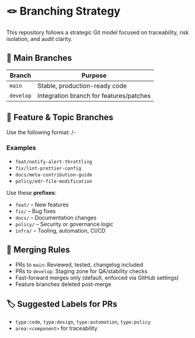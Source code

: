 # 🪢 Branching Strategy

This repository follows a strategic Git model focused on traceability, risk isolation, and audit clarity.

## 🧭 Main Branches

| Branch     | Purpose                                  |
|------------|------------------------------------------|
| `main`     | Stable, production-ready code            |
| `develop`  | Integration branch for features/patches  |

## 🌱 Feature & Topic Branches

Use the following format: <type>/<area>-<short-summary>

### Examples
- `feat/notify-alert-throttling`
- `fix/lint-prettier-config`
- `docs/meta-contribution-guide`
- `policy/edr-file-modification`

Use these **prefixes**:
- `feat/` – New features
- `fix/` – Bug fixes
- `docs/` – Documentation changes
- `policy/` – Security or governance logic
- `infra/` – Tooling, automation, CI/CD

## 🔁 Merging Rules

- PRs to `main`: Reviewed, tested, changelog included
- PRs to `develop`: Staging zone for QA/stability checks
- Fast-forward merges only (default, enforced via GitHub settings)
- Feature branches deleted post-merge

## 🏷 Suggested Labels for PRs
- `type:code`, `type:design`, `type:automation`, `type:policy`
- `area:<component>` for traceability

